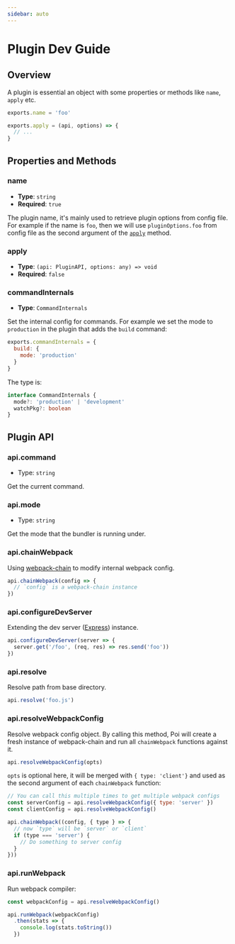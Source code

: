 ```yaml
---
sidebar: auto
---
```


# Plugin Dev Guide

## Overview

A plugin is essential an object with some properties or methods like `name`, `apply` etc.

```js
exports.name = 'foo'

exports.apply = (api, options) => {
  // ...
}
```

## Properties and Methods

### name

- __Type__: `string`
- __Required__: `true`

The plugin name, it's mainly used to retrieve plugin options from config file. For example if the name is `foo`, then we will use `pluginOptions.foo` from config file as the second argument of the [`apply`](#apply) method.

### apply

- __Type__: `(api: PluginAPI, options: any) => void`
- __Required__: `false`

### commandInternals

- __Type__: `CommandInternals`

Set the internal config for commands. For example we set the mode to `production` in the plugin that adds the `build` command:

```js
exports.commandInternals = {
  build: {
    mode: 'production'
  }
}
```

The type is:

```ts
interface CommandInternals {
  mode?: 'production' | 'development'
  watchPkg?: boolean
}
```

## Plugin API

### api.command

- Type: `string`

Get the current command.

### api.mode

- Type: `string`

Get the mode that the bundler is running under.

### api.chainWebpack

Using [webpack-chain](https://github.com/mozilla-neutrino/webpack-chain) to modify internal webpack config.

```js
api.chainWebpack(config => {
  // `config` is a webpack-chain instance
})
```

### api.configureDevServer

Extending the dev server ([Express](https://expressjs.com/en/4x/api.html#app)) instance.

```js
api.configureDevServer(server => {
  server.get('/foo', (req, res) => res.send('foo'))
})
```

### api.resolve

Resolve path from base directory.

```js
api.resolve('foo.js')
```

### api.resolveWebpackConfig

Resolve webpack config object. By calling this method, Poi will create a fresh instance of webpack-chain and run all `chainWebpack` functions against it.

```js
api.resolveWebpackConfig(opts)
```

`opts` is optional here, it will be merged with `{ type: 'client'}` and used as the second argument of each `chainWebpack` function:

```js
// You can call this multiple times to get multiple webpack configs
const serverConfig = api.resolveWebpackConfig({ type: 'server' })
const clientConfig = api.resolveWebpackConfig()

api.chainWebpack((config, { type } => {
  // now `type` will be `server` or `client`
  if (type === 'server') {
    // Do something to server config
  }
}))
```

### api.runWebpack

Run webpack compiler:

```js
const webpackConfig = api.resolveWebpackConfig()

api.runWebpack(webpackConfig)
  .then(stats => {
    console.log(stats.toString())
  })
```